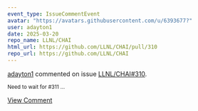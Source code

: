 ```yaml
---
event_type: IssueCommentEvent
avatar: "https://avatars.githubusercontent.com/u/6393677?"
user: adayton1
date: 2025-03-20
repo_name: LLNL/CHAI
html_url: https://github.com/LLNL/CHAI/pull/310
repo_url: https://github.com/LLNL/CHAI
---
```


<a href='https://github.com/adayton1' target='_blank'>adayton1</a> commented on issue <a href='https://github.com/LLNL/CHAI/pull/310' target='_blank'>LLNL/CHAI#310</a>.

<small>Need to wait for #311 ...</small>

<a href='https://github.com/LLNL/CHAI/pull/310' target='_blank'>View Comment</a>